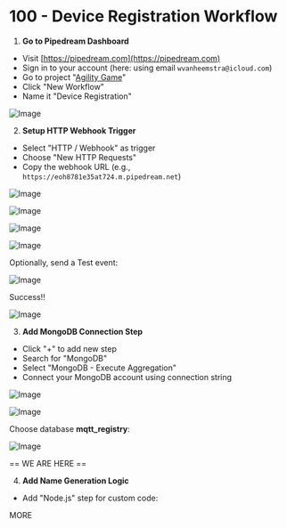 # 100 - Device Registration Workflow

1. **Go to Pipedream Dashboard**
  - Visit [https://pipedream.com](https://pipedream.com)
  - Sign in to your account (here: using email ```wvanheemstra@icloud.com```)
  - Go to project "[Agility Game]()"
  - Click "New Workflow"
  - Name it "Device Registration"

![Image](https://github.com/user-attachments/assets/7fbb6688-942c-405e-85cc-8a16898de6fe)  

2. **Setup HTTP Webhook Trigger**
  - Select "HTTP / Webhook" as trigger
  - Choose "New HTTP Requests"
  - Copy the webhook URL (e.g., `https://eoh8781e35at724.m.pipedream.net`)

![Image](https://github.com/user-attachments/assets/8c8a8820-6c57-4aab-886b-12a095d3f6b8)

![Image](https://github.com/user-attachments/assets/63e04d6a-c6ea-4627-99fd-f3c6e0694fd2)

![Image](https://github.com/user-attachments/assets/184afd67-19b5-47a3-b601-5c95108ee18c)

![Image](https://github.com/user-attachments/assets/56b15863-1303-4cb9-8faa-87bae124cbe4)

Optionally, send a Test event:

![Image](https://github.com/user-attachments/assets/f035656e-297b-4443-a058-9874e348e630)

Success!!

![Image](https://github.com/user-attachments/assets/2a8e4914-0091-4f29-a4f3-3e80f996a2ef)

3. **Add MongoDB Connection Step**
  - Click "+" to add new step
  - Search for "MongoDB"
  - Select "MongoDB - Execute Aggregation"
  - Connect your MongoDB account using connection string

![Image](https://github.com/user-attachments/assets/e0b77120-bf73-4254-b29b-76cd2817ea7f)

![Image](https://github.com/user-attachments/assets/55d7ae47-f4e3-4e3f-a737-9ba7aafc2eee)

Choose database **mqtt_registry**:

![Image](https://github.com/user-attachments/assets/d1102c42-79ab-4e1a-a7f9-be33fc152bc7)

== WE ARE HERE ==

4. **Add Name Generation Logic**
  - Add "Node.js" step for custom code:​​​​​​​​​​​​​​​​

MORE